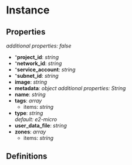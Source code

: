 # Instance

<!-- markdownlint-disable MD036 -->

## Properties

*additional properties: false*

- ⁺**project_id**: *string*
- ⁺**network_id**: *string*
- ⁺**service_account**: *string*
- ⁺**subnet_id**: *string*
- **image**: *string*
- **metadata**: *object*
  *additional properties: String*
- **name**: *string*
- **tags**: *array*
  - items: *string*
- **type**: *string*
<br>*default: e2-micro*
- **user_data_file**: *string*
- **zones**: *array*
  - items: *string*

## Definitions

